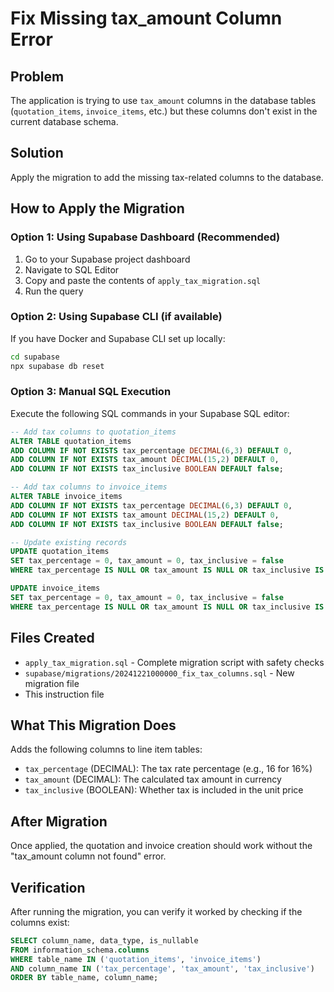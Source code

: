 # Fix Missing tax_amount Column Error

## Problem
The application is trying to use `tax_amount` columns in the database tables (`quotation_items`, `invoice_items`, etc.) but these columns don't exist in the current database schema.

## Solution
Apply the migration to add the missing tax-related columns to the database.

## How to Apply the Migration

### Option 1: Using Supabase Dashboard (Recommended)
1. Go to your Supabase project dashboard
2. Navigate to SQL Editor
3. Copy and paste the contents of `apply_tax_migration.sql` 
4. Run the query

### Option 2: Using Supabase CLI (if available)
If you have Docker and Supabase CLI set up locally:
```bash
cd supabase
npx supabase db reset
```

### Option 3: Manual SQL Execution
Execute the following SQL commands in your Supabase SQL editor:

```sql
-- Add tax columns to quotation_items
ALTER TABLE quotation_items 
ADD COLUMN IF NOT EXISTS tax_percentage DECIMAL(6,3) DEFAULT 0,
ADD COLUMN IF NOT EXISTS tax_amount DECIMAL(15,2) DEFAULT 0,
ADD COLUMN IF NOT EXISTS tax_inclusive BOOLEAN DEFAULT false;

-- Add tax columns to invoice_items
ALTER TABLE invoice_items
ADD COLUMN IF NOT EXISTS tax_percentage DECIMAL(6,3) DEFAULT 0,
ADD COLUMN IF NOT EXISTS tax_amount DECIMAL(15,2) DEFAULT 0,
ADD COLUMN IF NOT EXISTS tax_inclusive BOOLEAN DEFAULT false;

-- Update existing records
UPDATE quotation_items 
SET tax_percentage = 0, tax_amount = 0, tax_inclusive = false 
WHERE tax_percentage IS NULL OR tax_amount IS NULL OR tax_inclusive IS NULL;

UPDATE invoice_items 
SET tax_percentage = 0, tax_amount = 0, tax_inclusive = false 
WHERE tax_percentage IS NULL OR tax_amount IS NULL OR tax_inclusive IS NULL;
```

## Files Created
- `apply_tax_migration.sql` - Complete migration script with safety checks
- `supabase/migrations/20241221000000_fix_tax_columns.sql` - New migration file
- This instruction file

## What This Migration Does
Adds the following columns to line item tables:
- `tax_percentage` (DECIMAL): The tax rate percentage (e.g., 16 for 16%)
- `tax_amount` (DECIMAL): The calculated tax amount in currency
- `tax_inclusive` (BOOLEAN): Whether tax is included in the unit price

## After Migration
Once applied, the quotation and invoice creation should work without the "tax_amount column not found" error.

## Verification
After running the migration, you can verify it worked by checking if the columns exist:

```sql
SELECT column_name, data_type, is_nullable 
FROM information_schema.columns 
WHERE table_name IN ('quotation_items', 'invoice_items') 
AND column_name IN ('tax_percentage', 'tax_amount', 'tax_inclusive')
ORDER BY table_name, column_name;
```
